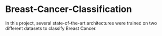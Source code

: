 # Breast-Cancer-Classification
In this project, several state-of-the-art architectures were trained on two different datasets to classify Breast Cancer. 
